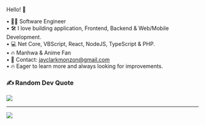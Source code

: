 Hello! 👋

  • 👨‍💻 Software Engineer <br/>
  • 🛠️ I love building application, Frontend, Backend & Web/Mobile Development. <br/>
  • 💻 Net Core, VBScript, React, NodeJS, TypeScript & PHP. <br/>
  • 🔥 Manhwa & Anime Fan <br/>
  • 📧 Contact: jayclarkmonzon@gmail.com <br/>
  • 🔥 Eager to learn more and always looking for improvements. <br/>

### ✍️ Random Dev Quote
![](https://quotes-github-readme.vercel.app/api?type=horizontal&theme=gruvbox)

---
[![](https://visitcount.itsvg.in/api?id=ClarkJaye&icon=0&color=0)](https://visitcount.itsvg.in)

<!-- Proudly created with GPRM ( https://gprm.itsvg.in ) -->
